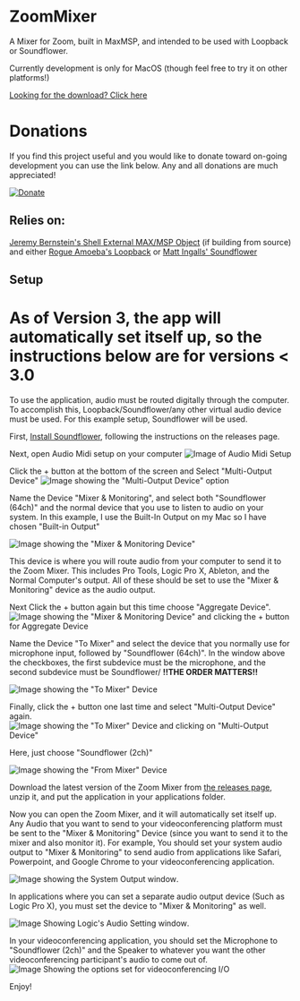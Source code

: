 # ZoomMixer
A Mixer for Zoom, built in MaxMSP, and intended to be used with Loopback or Soundflower.

Currently development is only for MacOS (though feel free to try it on other platforms!)

[Looking for the download? Click here](https://github.com/michaelphagen/ZoomMixer/releases)

Donations
=========
If you find this project useful and you would like to donate toward on-going development you can use the link below. Any and all donations are much appreciated!

[![Donate](https://img.shields.io/badge/Donate-PayPal-green.svg)](https://www.paypal.com/donate?business=E636USW93RZP6&no_recurring=0&currency_code=USD)

## Relies on:
 [Jeremy Bernstein's Shell External MAX/MSP Object](https://github.com/jeremybernstein/shell) (if building from source)
and either [Rogue Amoeba's Loopback](https://rogueamoeba.com/loopback/) or [Matt Ingalls' Soundflower](https://github.com/mattingalls/Soundflower)

## Setup
# As of Version 3, the app will automatically set itself up, so the instructions below are for versions < 3.0

To use the application, audio must be routed digitally through the computer. To accomplish this, Loopback/Soundflower/any other virtual audio device must be used. For this example setup, Soundflower will be used.

First, [Install Soundflower](https://github.com/mattingalls/Soundflower/releases), following the instructions on the releases page.

Next, open Audio Midi setup on your computer
![Image of Audio Midi Setup](https://github.com/michaelphagen/ZoomMixer/blob/master/Docs/Images/Audio%20Midi%20Setup.png)

Click the + button at the bottom of the screen and Select "Multi-Output Device"
![Image showing the "Multi-Output Device" option](https://github.com/michaelphagen/ZoomMixer/blob/master/Docs/Images/Creating%20Mixer%20%26%20Monitoring%20Device.png)

Name the Device "Mixer & Monitoring", and select both "Soundflower (64ch)" and the normal device that you use to listen to audio on your system. In this example, I use the Built-In Output on my Mac so I have chosen "Built-in Output"

![Image showing the "Mixer & Monitoring Device"](https://github.com/michaelphagen/ZoomMixer/blob/master/Docs/Images/Mixer%20%26%20Monitoring%20Device.png)

This device is where you will route audio from your computer to send it to the Zoom Mixer. This includes Pro Tools, Logic Pro X, Ableton, and the Normal Computer's output. All of these should be set to use the "Mixer & Monitoring" device as the audio output.

Next Click the + button again but this time choose "Aggregate Device".
![Image showing the "Mixer & Monitoring Device" and clicking the + button for Aggregate Device](https://github.com/michaelphagen/ZoomMixer/blob/master/Docs/Images/Creating%20To%20Mixer%20Device.png)

Name the Device "To Mixer" and select the device that you normally use for microphone input, followed by "Soundflower (64ch)". In the window above the checkboxes, the first subdevice must be the microphone, and the second subdevice must be Soundflower/ **!!THE ORDER MATTERS!!**

![Image showing the "To Mixer" Device](https://github.com/michaelphagen/ZoomMixer/blob/master/Docs/Images/To%20Mixer%20Device.png)

Finally, click the + button one last time and select "Multi-Output Device" again.
![Image showing the "To Mixer" Device and clicking on "Multi-Output Device"](https://github.com/michaelphagen/ZoomMixer/blob/master/Docs/Images/Creating%20From%20Mixer%20Device.png)

Here, just choose "Soundflower (2ch)"

![Image showing the "From Mixer" Device](https://github.com/michaelphagen/ZoomMixer/blob/master/Docs/Images/From%20Mixer%20Device.png)

Download the latest version of the Zoom Mixer from [the releases page](https://github.com/michaelphagen/ZoomMixer/releases), unzip it, and put the application in your applications folder.

Now you can open the Zoom Mixer, and it will automatically set itself up. Any Audio that you want to send to your videoconferencing platform must be sent to the "Mixer & Monitoring" Device (since you want to send it to the mixer and also monitor it). For example, You should set your system audio output to "Mixer & Monitoring" to send audio from applications like Safari, Powerpoint, and Google Chrome to your videoconferencing application.

![Image showing the System Output window](https://github.com/michaelphagen/ZoomMixer/blob/master/Docs/Images/System%20Output.png). 

In applications where you can set a separate audio output device (Such as Logic Pro X), you must set the device to "Mixer & Monitoring" as well. 

![Image Showing Logic's Audio Setting window](https://github.com/michaelphagen/ZoomMixer/blob/master/Docs/Images/Logic%20Output.png).

In your videoconferencing application, you should set the Microphone to "Soundflower (2ch)" and the Speaker to whatever you want the other videoconferencing participant's audio to come out of. ![Image Showing the options set for videoconferencing I/O](https://github.com/michaelphagen/ZoomMixer/blob/master/Docs/Images/Videoconferencing%20Input.png)

Enjoy!

